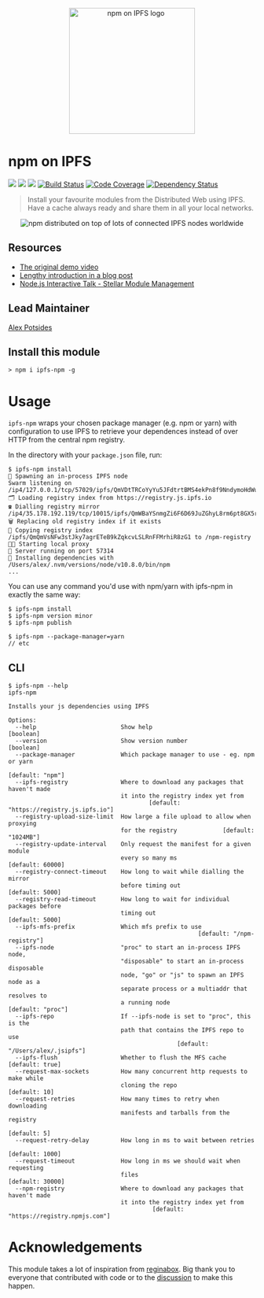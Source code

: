 <p align="center">
  <img src="https://github.com/ipfs-shipyard/npm-on-ipfs/raw/master/img/npm-on-ipfs.svg?sanitize=true" alt="npm on IPFS logo" width="256" />
</p>

# npm on IPFS

[![](https://img.shields.io/badge/made%20by-Protocol%20Labs-blue.svg?style=flat-square)](https://protocol.ai)
[![](https://img.shields.io/badge/project-IPFS-blue.svg?style=flat-square)](http://ipfs.io/)
[![](https://img.shields.io/badge/freenode-%23ipfs-blue.svg?style=flat-square)](http://webchat.freenode.net/?channels=%23ipfs)
[![Build Status](https://ci.ipfs.team/buildStatus/icon?job=IPFS%20Shipyard/npm-on-ipfs/master)](https://ci.ipfs.team/job/IPFS%20Shipyard/job/npm-on-ipfs/job/master/)
[![Code Coverage](https://codecov.io/gh/ipfs-shipyard/npm-on-ipfs/branch/master/graph/badge.svg)](https://codecov.io/gh/ipfs-shipyard/npm-on-ipfs)
[![Dependency Status](https://david-dm.org/ipfs-shipyard/npm-on-ipfs.svg?style=flat-square)](https://david-dm.org/ipfs-shipyard/npm-on-ipfs)

> Install your favourite modules from the Distributed Web using IPFS. Have a cache always ready and share them in all your local networks.

<p align="center">
  <img src="https://github.com/ipfs-shipyard/npm-on-ipfs/raw/master/img/npm-on-ipfs.jpg" alt="npm distributed on top of lots of connected IPFS nodes worldwide" />
</p>

## Resources

- [The original demo video](https://vimeo.com/147968322)
- [Lengthy introduction in a blog post](http://daviddias.me/blog/stellar-module-management/)
- [Node.js Interactive Talk - Stellar Module Management](https://www.youtube.com/watch?v=-S-Tc7Gl8FM)

## Lead Maintainer

[Alex Potsides](https://github.com/achingbrain)

## Install this module

```console
> npm i ipfs-npm -g
```

# Usage

`ipfs-npm` wraps your chosen package manager (e.g. npm or yarn) with configuration to use IPFS to retrieve your dependences instead of over HTTP from the central npm registry.

In the directory with your `package.json` file, run:

```console
$ ipfs-npm install
👿 Spawning an in-process IPFS node
Swarm listening on /ip4/127.0.0.1/tcp/57029/ipfs/QmVDtTRCoYyYu5JFdtrtBMS4ekPn8f9NndymoHdWuuJ7N2
🗂️ Loading registry index from https://registry.js.ipfs.io
☎️ Dialling registry mirror /ip4/35.178.192.119/tcp/10015/ipfs/QmWBaYSnmgZi6F6D69JuZGhyL8rm6pt8GX5r7Atc6Gd7vR,/dns4/registry.js.ipfs.io/tcp/10015/ipfs/QmWBaYSnmgZi6F6D69JuZGhyL8rm6pt8GX5r7Atc6Gd7vR
🗑️ Replacing old registry index if it exists
📠 Copying registry index /ipfs/QmQmVsNFw3stJky7agrETeB9kZqkcvLSLRnFFMrhiR8zG1 to /npm-registry
👩‍🚀 Starting local proxy
🚀 Server running on port 57314
🎁 Installing dependencies with /Users/alex/.nvm/versions/node/v10.8.0/bin/npm
...
```

You can use any command you'd use with npm/yarn with ipfs-npm in exactly the same way:

```console
$ ipfs-npm install
$ ipfs-npm version minor
$ ipfs-npm publish

$ ipfs-npm --package-manager=yarn
// etc
```

## CLI

```console
$ ipfs-npm --help
ipfs-npm

Installs your js dependencies using IPFS

Options:
  --help                        Show help                              [boolean]
  --version                     Show version number                    [boolean]
  --package-manager             Which package manager to use - eg. npm or yarn
                                                                [default: "npm"]
  --ipfs-registry               Where to download any packages that haven't made
                                it into the registry index yet from
                                        [default: "https://registry.js.ipfs.io"]
  --registry-upload-size-limit  How large a file upload to allow when proxying
                                for the registry             [default: "1024MB"]
  --registry-update-interval    Only request the manifest for a given module
                                every so many ms                [default: 60000]
  --registry-connect-timeout    How long to wait while dialling the mirror
                                before timing out                [default: 5000]
  --registry-read-timeout       How long to wait for individual packages before
                                timing out                       [default: 5000]
  --ipfs-mfs-prefix             Which mfs prefix to use
                                                      [default: "/npm-registry"]
  --ipfs-node                   "proc" to start an in-process IPFS node,
                                "disposable" to start an in-process disposable
                                node, "go" or "js" to spawn an IPFS node as a
                                separate process or a multiaddr that resolves to
                                a running node                 [default: "proc"]
  --ipfs-repo                   If --ipfs-node is set to "proc", this is the
                                path that contains the IPFS repo to use
                                                [default: "/Users/alex/.jsipfs"]
  --ipfs-flush                  Whether to flush the MFS cache   [default: true]
  --request-max-sockets         How many concurrent http requests to make while
                                cloning the repo                   [default: 10]
  --request-retries             How many times to retry when downloading
                                manifests and tarballs from the registry
                                                                    [default: 5]
  --request-retry-delay         How long in ms to wait between retries
                                                                 [default: 1000]
  --request-timeout             How long in ms we should wait when requesting
                                files                           [default: 30000]
  --npm-registry                Where to download any packages that haven't made
                                it into the registry index yet from
                                         [default: "https://registry.npmjs.com"]
```

# Acknowledgements

This module takes a lot of inspiration from [reginabox](https://www.npmjs.com/package/reginabox). Big thank you to everyone that contributed with code or to the [discussion](https://github.com/ipfs/notes/issues/2) to make this happen.
